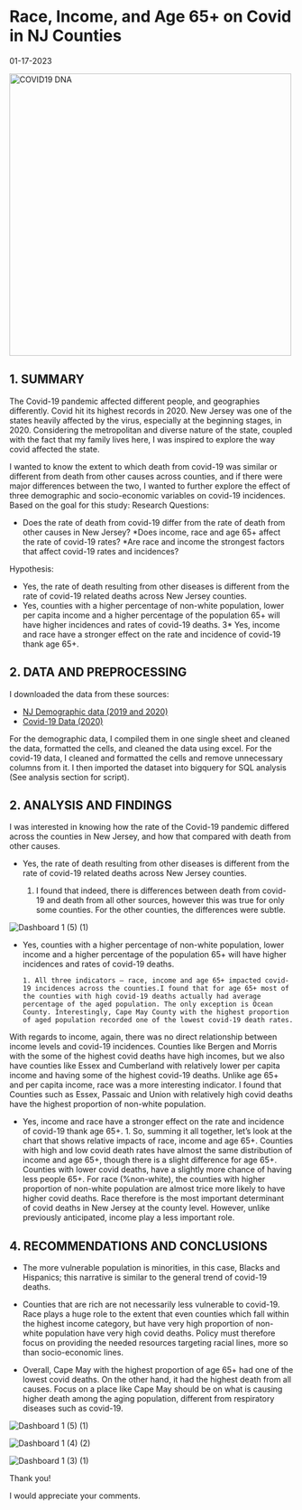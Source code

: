 Race, Income, and Age 65+ on Covid in NJ Counties
================

01-17-2023



<img width="500" alt="COVID19 DNA" src="https://user-images.githubusercontent.com/121705109/213087473-4c1ea1f6-ba7f-4188-b9ad-b58195944d79.jpg">




## 1. SUMMARY

The Covid-19 pandemic affected different people, and geographies differently. Covid hit its highest records in 2020. New Jersey was one of the states heavily affected by the virus, especially at the beginning stages, in 2020. Considering the metropolitan and diverse nature of the state, coupled with the fact that my family lives here, I was inspired to explore the way covid affected the state. 

I wanted to know the extent to which death from covid-19 was similar or different from death from other causes across counties, and if there were major differences between the two, I wanted to further explore the effect of three demographic and socio-economic variables on covid-19 incidences. Based on the goal for this study: 
Research Questions: 

* Does the rate of death from covid-19 differ from the rate of death from other causes in New Jersey?
*Does income, race and age 65+ affect the rate of covid-19 rates?
*Are race and income the strongest factors that affect covid-19 rates and incidences? 
   
Hypothesis:
* Yes, the rate of death resulting from other diseases is different from the rate of covid-19 related deaths across New Jersey counties. 
* Yes, counties with a higher percentage of non-white population, lower per capita income and a higher percentage of the population 65+ will have higher incidences and rates of covid-19 deaths. 
3* Yes, income and race have a stronger effect on the rate and incidence of covid-19 thank age 65+.


## 2. DATA AND PREPROCESSING 
I downloaded the data from these sources:
* [NJ Demographic data (2019 and 2020)](https://rutgers.app.box.com/s/wonyb2q2rriocqo0o628f8vdtpw8ha6d)
* [Covid-19 Data (2020)](https://data.cdc.gov/NCHS/Provisional-COVID-19-Death-Counts-in-the-United-St/kn79-hsxy/data)

 

For the demographic data, I compiled them in one single sheet and cleaned the data, formatted the cells, and cleaned the data using excel.
For the covid-19 data, I cleaned and formatted the cells and remove unnecessary columns from it. I then imported the dataset into bigquery for SQL analysis (See analysis section for script).


## 2. ANALYSIS AND FINDINGS

I was interested in knowing how the rate of the Covid-19 pandemic differed across the counties in New Jersey, and how that compared with death from other causes. 

* Yes, the rate of death resulting from other diseases is different from the rate of covid-19 related deaths across New Jersey counties. 

     1. I found that indeed, there is differences between death from covid-19 and death from all other sources, however this was true for only some counties. For               the other counties, the differences were subtle.






![Dashboard 1 (5) (1)](https://user-images.githubusercontent.com/121705109/213210640-8bab01b6-ea1a-4260-89b2-55cc118af27c.png)





* Yes, counties with a higher percentage of non-white population, lower income and a higher percentage of the population 65+ will have higher incidences and rates of covid-19 deaths. 

      1. All three indicators – race, income and age 65+ impacted covid-19 incidences across the counties.I found that for age 65+ most of the counties with high covid-19 deaths actually had average percentage of the aged population. The only exception is Ocean County. Interestingly, Cape May County with the highest proportion of aged population recorded one of the lowest covid-19 death rates. 
With regards to income, again, there was no direct relationship between income levels and covid-19 incidences. Counties like Bergen and Morris with the some of the highest covid deaths have high incomes, but we also have counties like Essex and Cumberland with relatively lower per capita income and having some of the highest covid-19 deaths. 
Unlike age 65+ and per capita income, race was a more interesting indicator. I found that Counties such as Essex, Passaic and Union with relatively high covid deaths have the highest proportion of non-white population. 

* Yes, income and race have a stronger effect on the rate and incidence of covid-19 thank age 65+.
      1. So, summing it all together, let’s look at the chart that shows relative impacts of race, income and age 65+. Counties with high and low covid death rates have almost the same distribution of income and age 65+, though there is a slight difference for age 65+. Counties with lower covid deaths, have a slightly more chance of having less people 65+. For race (%non-white), the counties with higher proportion of non-white population are almost trice more likely to have higher covid deaths.  Race therefore is the most important determinant of covid deaths in New Jersey at the county level. However, unlike previously anticipated, income play a less important role. 

## 4. RECOMMENDATIONS AND CONCLUSIONS
* The more vulnerable population is minorities, in this case, Blacks and Hispanics; this narrative is similar to the general trend of covid-19 deaths.

* Counties that are rich are not necessarily less vulnerable to covid-19. Race plays a huge role to the extent that even counties which fall within the highest income category, but have very high proportion of non-white population have very high covid deaths. Policy must therefore focus on providing the needed resources targeting racial lines, more so than socio-economic lines. 

* Overall, Cape May with the highest proportion of age 65+ had one of the lowest covid deaths. On the other hand, it had the highest death from all causes. Focus on a place like Cape May should be on what is causing higher death among the aging population, different from respiratory diseases such as covid-19.





![Dashboard 1 (5) (1)](https://user-images.githubusercontent.com/121705109/213089258-32ff589b-95eb-4bc7-950c-688b3eb37831.png)


![Dashboard 1 (4) (2)](https://user-images.githubusercontent.com/121705109/213089349-06c16e7d-cd63-45be-8fb7-c5dc342650a1.png)


![Dashboard 1 (3) (1)](https://user-images.githubusercontent.com/121705109/213089375-96deeb41-49c8-4602-9e14-d3b1cbda4fc7.png)


Thank you!

I would appreciate your comments. 


